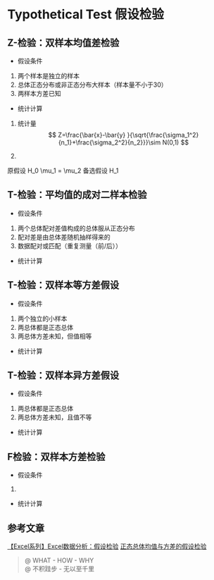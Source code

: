 # Typothetical Test 假设检验
## Z-检验：双样本均值差检验
- 假设条件
1. 两个样本是独立的样本
2. 总体正态分布或非正态分布大样本（样本量不小于30）
3. 两样本方差已知

- 统计计算
1. 统计量
$$
Z=\frac{\bar{x}-\bar{y} }{\sqrt{\frac{\sigma_1^2}{n_1}+\frac{\sigma_2^2}{n_2}}}\sim N(0,1)
$$

2. 
原假设 H_0
\mu_1 = \mu_2
备选假设 H_1


## T-检验：平均值的成对二样本检验
- 假设条件
1. 两个总体配对差值构成的总体服从正态分布
2. 配对差是由总体差随机抽样得来的
3. 数据配对或匹配（重复测量（前/后））

- 统计计算

## T-检验：双样本等方差假设
- 假设条件
1. 两个独立的小样本
2. 两总体都是正态总体
3. 两总体方差未知，但值相等

- 统计计算

## T-检验：双样本异方差假设
- 假设条件
1. 两总体都是正态总体
2. 两总体方差未知，且值不等

- 统计计算

## F检验：双样本方差检验
- 假设条件
1. 

- 统计计算


## 参考文章
[【Excel系列】Excel数据分析：假设检验](https://www.jianshu.com/p/1c60c9c3fe33)
[正态总体均值与方差的假设检验](https://wenku.baidu.com/view/6080ea93970590c69ec3d5bbfd0a79563c1ed48a.html)
> @ WHAT - HOW - WHY  
> @ 不积跬步 - 无以至千里